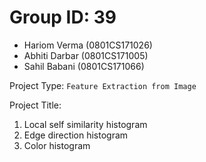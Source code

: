 # Group ID: 39

- Hariom Verma (0801CS171026)
- Abhiti Darbar (0801CS171005)
- Sahil Babani (0801CS171066)


Project Type: `Feature Extraction from Image` 

Project Title: 
1. Local self similarity histogram
2. Edge direction histogram
3. Color histogram
